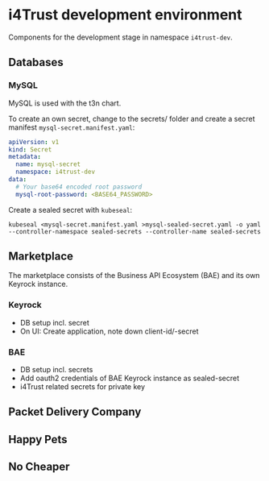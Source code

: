 # i4Trust development environment

Components for the development stage in namespace `i4trust-dev`.


## Databases


### MySQL

MySQL is used with the t3n chart.

To create an own secret, change to the secrets/ folder and create a 
secret manifest `mysql-secret.manifest.yaml`:
```yaml
apiVersion: v1
kind: Secret
metadata:
  name: mysql-secret
  namespace: i4trust-dev
data:
  # Your base64 encoded root password
  mysql-root-password: <BASE64_PASSWORD>
```

Create a sealed secret with `kubeseal`:
```shell
kubeseal <mysql-secret.manifest.yaml >mysql-sealed-secret.yaml -o yaml --controller-namespace sealed-secrets --controller-name sealed-secrets
```



## Marketplace

The marketplace consists of the Business API Ecosystem (BAE) and its own Keyrock 
instance.

### Keyrock

* DB setup incl. secret
* On UI: Create application, note down client-id/-secret

### BAE

* DB setup incl. secrets
* Add oauth2 credentials of BAE Keyrock instance as sealed-secret
* i4Trust related secrets for private key




## Packet Delivery Company




## Happy Pets




## No Cheaper




